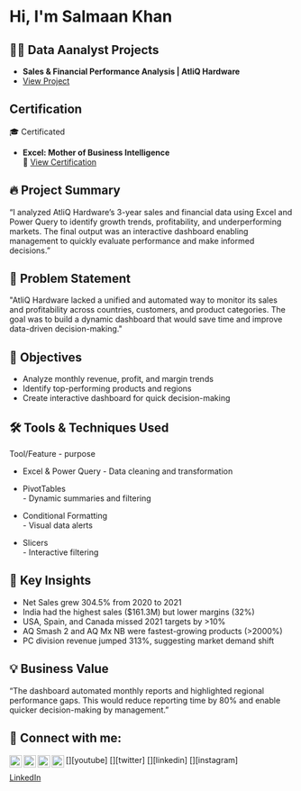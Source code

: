 <h1>Hi, I'm Salmaan Khan

<h2>👨‍💻 Data Aanalyst Projects</h2>

- <b>Sales & Financial Performance Analysis | AtliQ Hardware </b>
- [View Project](https://github.com/SalmaankhanAnalyst/Sales-Financial-Aanalyst/tree/main)
  

<h2>Certification</h2>
 🎓 Certificated

- **Excel: Mother of Business Intelligence**  
  🔗 [View Certification](https://codebasics.io/certificate/CB-51-438534)


   
<h2>🔥 Project Summary </h2>

“I analyzed AtliQ Hardware’s 3-year sales and financial data using Excel and Power Query to identify growth trends, profitability, and underperforming markets. The final output was an interactive dashboard enabling management to quickly evaluate performance and make informed decisions.”

<h2>🎯 Problem Statement</h2>

"AtliQ Hardware lacked a unified and automated way to monitor its sales and profitability across countries, customers, and product categories. The goal was to build a dynamic dashboard that would save time and improve data-driven decision-making."


<h2>🎯 Objectives</h2>

- Analyze monthly revenue, profit, and margin trends
- Identify top-performing products and regions
- Create interactive dashboard for quick decision-making

<h2>🛠️ Tools & Techniques Used</h2>

<b2>Tool/Feature </b2>       -       <b2> purpose </b2>

                      

- Excel & Power Query
       - Data cleaning and transformation

- PivotTables	
              - Dynamic summaries and filtering


- Conditional Formatting	
                        - Visual data alerts

- Slicers	
         - Interactive filtering









<h2> 🧠 Key Insights</h2>

- Net Sales grew 304.5% from 2020 to 2021
- India had the highest sales ($161.3M) but lower margins (32%)
- USA, Spain, and Canada missed 2021 targets by >10%
- AQ Smash 2 and AQ Mx NB were fastest-growing products (>2000%)
- PC division revenue jumped 313%, suggesting market demand shift

<h2>💡 Business Value</h2>

“The dashboard automated monthly reports and highlighted regional performance gaps. This would reduce reporting time by 80% and enable quicker decision-making by management.”




<h2> 🤳 Connect with me:</h2>

[<img align="left" alt="JoshMadakor | YouTube" width="22px" src="https://cdn.jsdelivr.net/npm/simple-icons@v3/icons/youtube.svg" />][youtube]
[<img align="left" alt="JoshMadakor | Twitter" width="22px" src="https://cdn.jsdelivr.net/npm/simple-icons@v3/icons/twitter.svg" />][twitter]
[<img align="left" alt="JoshMadakor | LinkedIn" width="22px" src="https://cdn.jsdelivr.net/npm/simple-icons@v3/icons/linkedin.svg" />][linkedin]
[<img align="left" alt="JoshMadakor | Instagram" width="22px" src="https://cdn.jsdelivr.net/npm/simple-icons@v3/icons/instagram.svg" />][instagram]


[LinkedIn](https://www.linkedin.com/in/salmaan-khan1)


<!--
**joshmadakor1/joshmadakor1** is a ✨ _special_ ✨ repository because its `README.md` (this file) appears on your GitHub profile.

Here are some ideas to get you started:

- 🔭 I’m currently working on ...
- 🌱 I’m currently learning ...
- 👯 I’m looking to collaborate on ...
- 🤔 I’m looking for help with ...
- 💬 Ask me about ...
- 📫 How to reach me: ...
- 😄 Pronouns: ...
- ⚡ Fun fact: ...
-->
